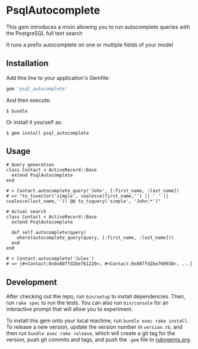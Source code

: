 # PsqlAutocomplete

This gem introduces a mixin allowing you to run autocomplete queries with the PostgreSQL full text search

It runs a prefix autocomplete on one or multiple fields of your model

## Installation

Add this line to your application's Gemfile:

```ruby
gem 'psql_autocomplete'
```

And then execute:

    $ bundle

Or install it yourself as:

    $ gem install psql_autocomplete

## Usage

```
# Query generation
class Contact < ActiveRecord::Base
  extend PsqlAutocomplete
end

# > Contact.autocomplete_query('John', [:first_name, :last_name])
# => "to_tsvector('simple', coalesce(first_name,'') || ' ' || coalesce(last_name,'')) @@ to_tsquery('simple', 'John:*')"

# Actual search
class Contact < ActiveRecord::Base
  extend PsqlAutocomplete

  def self.autocomplete(query)
    where(autocomplete_query(query, [:first_name, :last_name]))
  end
end

# > Contact.autocomplete('Jules')
# => [#<Contact:0x0x007fd2be761220>, #<Contact:0x007fd2be760938>, ...]
```


## Development

After checking out the repo, run `bin/setup` to install dependencies. Then, run `rake spec` to run the tests. You can also run `bin/console` for an interactive prompt that will allow you to experiment.

To install this gem onto your local machine, run `bundle exec rake install`. To release a new version, update the version number in `version.rb`, and then run `bundle exec rake release`, which will create a git tag for the version, push git commits and tags, and push the `.gem` file to [rubygems.org](https://rubygems.org).
